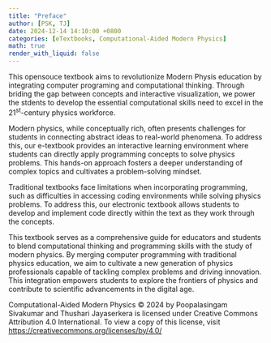 ```yaml
---
title: "Preface" 
author: [PSK, TJ]
date: 2024-12-14 14:10:00 +0800
categories: [eTextbooks, Computational-Aided Modern Physics]
math: true
render_with_liquid: false
---
```


This opensouce textbook aims to revolutionize Modern Physis education by integrating computer programing and computational thinking. Through briding the gap between concepts and interactive visualization, we power the stdents to develop the essential computational skills need to excel in the 21<sup>st</sup>-century physics workforce.

Modern physics, while conceptually rich, often presents challenges for students in connecting abstract ideas to real-world phenomena. To address this, our e-textbook provides an interactive learning environment where students can directly apply programming concepts to solve physics problems. This hands-on approach fosters a deeper understanding of complex topics and cultivates a problem-solving mindset.

Traditional textbooks face limitations when incorporating programming, such as difficulties in accessing coding environments while solving physics problems. To address this, our electronic textbook allows students to develop and implement code directly within the text as they work through the concepts.

This textbook serves as a comprehensive guide for educators and students to blend computational thinking and programming skills with the study of modern physics. By merging computer programming with traditional physics education, we aim to cultivate a new generation of physics professionals capable of tackling complex problems and driving innovation. This integration empowers students to explore the frontiers of physics and contribute to scientific advancements in the digital age.


Computational-Aided Modern Physics © 2024 by Poopalasingam Sivakumar and Thushari Jayaserkera is licensed under Creative Commons Attribution 4.0 International. To view a copy of this license, visit https://creativecommons.org/licenses/by/4.0/